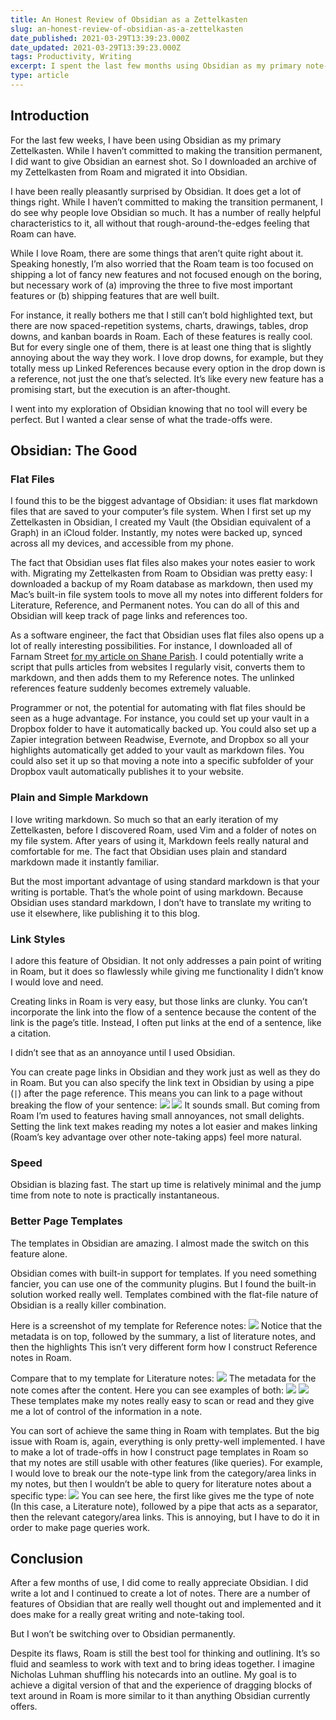 ```yaml
---
title: An Honest Review of Obsidian as a Zettelkasten
slug: an-honest-review-of-obsidian-as-a-zettelkasten
date_published: 2021-03-29T13:39:23.000Z
date_updated: 2021-03-29T13:39:23.000Z
tags: Productivity, Writing
excerpt: I spent the last few months using Obsidian as my primary note-taking tool. Here, I walk through the things I love about it.
type: article
---
```


## Introduction

For the last few weeks, I have been using Obsidian as my primary Zettelkasten. While I haven’t committed to making the transition permanent, I did want to give Obsidian an earnest shot. So I downloaded an archive of my Zettelkasten from Roam and migrated it into Obsidian.

I have been really pleasantly surprised by Obsidian. It does get a lot of things right. While I haven’t committed to making the transition permanent, I do see why people love Obsidian so much. It has a number of really helpful characteristics to it, all without that rough-around-the-edges feeling that Roam can have.

While I love Roam, there are some things that aren’t quite right about it. Speaking honestly, I’m also worried that the Roam team is too focused on shipping a lot of fancy new features and not focused enough on the boring, but necessary work of (a) improving the three to five most important features or (b) shipping features that are well built.

For instance, it really bothers me that I still can’t bold highlighted text, but there are now spaced-repetition systems, charts, drawings, tables, drop downs, and kanban boards in Roam. Each of these features is really cool. But for every single one of them, there is at least one thing that is slightly annoying about the way they work. I love drop downs, for example, but they totally mess up Linked References because every option in the drop down is a reference, not just the one that’s selected. It’s like every new feature has a promising start, but the execution is an after-thought.

I went into my exploration of Obsidian knowing that no tool will every be perfect. But I wanted a clear sense of what the trade-offs were.

## Obsidian: The Good

### Flat Files

I found this to be the biggest advantage of Obsidian: it uses flat markdown files that are saved to your computer’s file system. When I first set up my Zettelkasten in Obsidian, I created my Vault (the Obsidian equivalent of a Graph) in an iCloud folder. Instantly, my notes were backed up, synced across all my devices, and accessible from my phone.

The fact that Obsidian uses flat files also makes your notes easier to work with. Migrating my Zettelkasten from Roam to Obsidian was pretty easy: I downloaded a backup of my Roam database as markdown, then used my Mac’s built-in file system tools to move all my notes into different folders for Literature, Reference, and Permanent notes. You can do all of this and Obsidian will keep track of page links and references too.

As a software engineer, the fact that Obsidian uses flat files also opens up a lot of really interesting possibilities. For instance, I downloaded all of Farnam Street [for my article on Shane Parish](https://zkf.io/write-like-farnam-street/). I could potentially write a script that pulls articles from websites I regularly visit, converts them to markdown, and then adds them to my Reference notes. The unlinked references feature suddenly becomes extremely valuable.

Programmer or not, the potential for automating with flat files should be seen as a huge advantage. For instance, you could set up your vault in a Dropbox folder to have it automatically backed up. You could also set up a Zapier integration between Readwise, Evernote, and Dropbox so all your highlights automatically get added to your vault as markdown files. You could also set it up so that moving a note into a specific subfolder of your Dropbox vault automatically publishes it to your website.

### Plain and Simple Markdown

I love writing markdown. So much so that an early iteration of my Zettelkasten, before I discovered Roam, used Vim and a folder of notes on my file system. After years of using it, Markdown feels really natural and comfortable for me. The fact that Obsidian uses plain and standard markdown made it instantly familiar.

But the most important advantage of using standard markdown is that your writing is portable. That’s the whole point of using markdown. Because Obsidian uses standard markdown, I don’t have to translate my writing to use it elsewhere, like publishing it to this blog.

### Link Styles

I adore this feature of Obsidian. It not only addresses a pain point of writing in Roam, but it does so flawlessly while giving me functionality I didn’t know I would love and need.

Creating links in Roam is very easy, but those links are clunky. You can’t incorporate the link into the flow of a sentence because the content of the link is the page’s title. Instead, I often put links at the end of a sentence, like a citation.

I didn’t see that as an annoyance until I used Obsidian.

You can create page links in Obsidian and they work just as well as they do in Roam. But you can also specify the link text in Obsidian by using a pipe (`|`) after the page reference. This means you can link to a page without breaking the flow of your sentence:
![](https://zkf.io/content/images/2021/03/Screen-Shot-2021-03-29-at-9.13.57-AM.png)
![](https://zkf.io/content/images/2021/03/Screen-Shot-2021-03-29-at-9.13.51-AM.png)
It sounds small. But coming from Roam I’m used to features having small annoyances, not small delights. Setting the link text makes reading my notes a lot easier and makes linking (Roam’s key advantage over other note-taking apps) feel more natural.

### Speed

Obsidian is blazing fast. The start up time is relatively minimal and the jump time from note to note is practically instantaneous.

### Better Page Templates

The templates in Obsidian are amazing. I almost made the switch on this feature alone.

Obsidian comes with built-in support for templates. If you need something fancier, you can use one of the community plugins. But I found the built-in solution worked really well. Templates combined with the flat-file nature of Obsidian is a really killer combination.

Here is a screenshot of my template for Reference notes:
![](https://zkf.io/content/images/2021/03/Reference-note-template.png)
Notice that the metadata is on top, followed by the summary, a list of literature notes, and then the highlights This isn’t very different form how I construct Reference notes in Roam.

Compare that to my template for Literature notes:
![](https://zkf.io/content/images/2021/03/Literatuere-note-template.png)
The metadata for the note comes after the content. Here you can see examples of both:
![](https://zkf.io/content/images/2021/03/Reference-note-example.png)
![](https://zkf.io/content/images/2021/03/Literature-note-example.png)
These templates make my notes really easy to scan or read and they give me a lot of control of the information in a note.

You can sort of achieve the same thing in Roam with templates. But the big issue with Roam is, again, everything is only pretty-well implemented. I have to make a lot of trade-offs in how I construct page templates in Roam so that my notes are still usable with other features (like queries). For example, I would love to break our the note-type link from the category/area links in my notes, but then I wouldn’t be able to query for literature notes about a specific type:
![](https://zkf.io/content/images/2021/03/Screen-Shot-2021-03-26-at-9.42.30-AM.png)
You can see here, the first like gives me the type of note (In this case, a Literature note), followed by a pipe that acts as a separator, then the relevant category/area links. This is annoying, but I have to do it in order to make page queries work.

## Conclusion

After a few months of use, I did come to really appreciate Obsidian. I did write a lot and I continued to create a lot of notes. There are a number of features of Obsidian that are really well thought out and implemented and it does make for a really great writing and note-taking tool.

But I won’t be switching over to Obsidian permanently.

Despite its flaws, Roam is still the best tool for thinking and outlining. It’s so fluid and seamless to work with text and to bring ideas together. I imagine Nicholas Luhman shuffling his notecards into an outline. My goal is to achieve a digital version of that and the experience of dragging blocks of text around in Roam is more similar to it than anything Obsidian currently offers.
